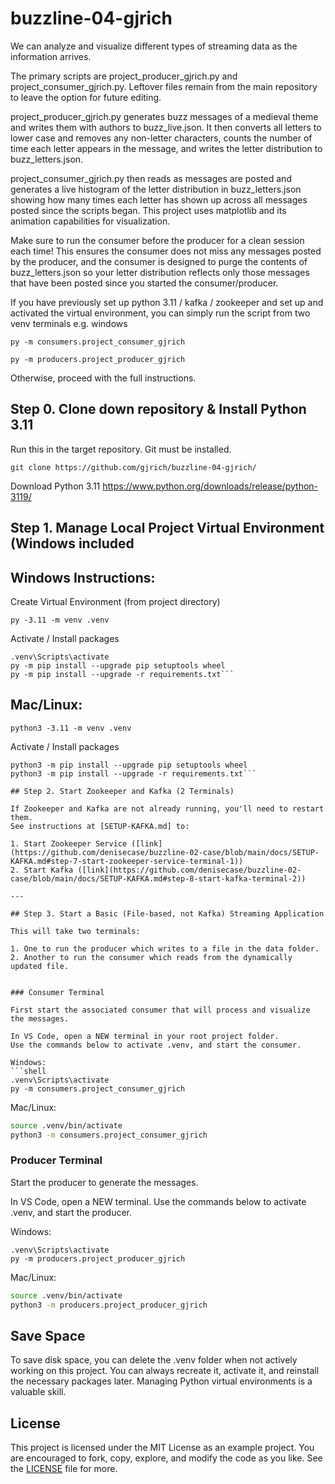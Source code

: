 # buzzline-04-gjrich

We can analyze and visualize different types of streaming data as the information arrives.

The primary scripts are project_producer_gjrich.py and project_consumer_gjrich.py. Leftover files remain from the main repository to leave the option for future editing. 

project_producer_gjrich.py generates buzz messages of a medieval theme and writes them with authors to buzz_live.json. It then converts all letters to lower case and removes any non-letter characters, counts the number of time each letter appears in the message, and writes the letter distribution to buzz_letters.json.

project_consumer_gjrich.py then reads as messages are posted and generates a live histogram of the letter distribution in buzz_letters.json showing how many times each letter has shown up across all messages posted since the scripts began. This project uses matplotlib and its animation capabilities for visualization. 

Make sure to run the consumer before the producer for a clean session each time! This ensures the consumer does not miss any messages posted by the producer, and the consumer is designed to purge the contents of buzz_letters.json so your letter distribution reflects only those messages that have been posted since you started the consumer/producer.

If you have previously set up python 3.11 / kafka / zookeeper and set up and activated the virtual environment, you can simply run the script from two venv terminals
e.g. windows


```py -m consumers.project_consumer_gjrich```

```py -m producers.project_producer_gjrich```



Otherwise, proceed with the full instructions.


## Step 0. Clone down repository & Install Python 3.11
Run this in the target repository. Git must be installed.

```git clone https://github.com/gjrich/buzzline-04-gjrich/```


Download Python 3.11
https://www.python.org/downloads/release/python-3119/

## Step 1. Manage Local Project Virtual Environment (Windows included

## Windows Instructions:
Create Virtual Environment (from project directory)

```py -3.11 -m venv .venv```

Activate / Install packages
```
.venv\Scripts\activate
py -m pip install --upgrade pip setuptools wheel
py -m pip install --upgrade -r requirements.txt```
```

## Mac/Linux:

```python3 -3.11 -m venv .venv```

Activate / Install packages
```source .venv/bin/activate
python3 -m pip install --upgrade pip setuptools wheel
python3 -m pip install --upgrade -r requirements.txt```

## Step 2. Start Zookeeper and Kafka (2 Terminals)

If Zookeeper and Kafka are not already running, you'll need to restart them.
See instructions at [SETUP-KAFKA.md] to:

1. Start Zookeeper Service ([link](https://github.com/denisecase/buzzline-02-case/blob/main/docs/SETUP-KAFKA.md#step-7-start-zookeeper-service-terminal-1))
2. Start Kafka ([link](https://github.com/denisecase/buzzline-02-case/blob/main/docs/SETUP-KAFKA.md#step-8-start-kafka-terminal-2))

---

## Step 3. Start a Basic (File-based, not Kafka) Streaming Application

This will take two terminals:

1. One to run the producer which writes to a file in the data folder. 
2. Another to run the consumer which reads from the dynamically updated file. 


### Consumer Terminal

First start the associated consumer that will process and visualize the messages. 

In VS Code, open a NEW terminal in your root project folder. 
Use the commands below to activate .venv, and start the consumer. 

Windows:
```shell
.venv\Scripts\activate
py -m consumers.project_consumer_gjrich
```

Mac/Linux:
```zsh
source .venv/bin/activate
python3 -m consumers.project_consumer_gjrich
```


### Producer Terminal

Start the producer to generate the messages. 

In VS Code, open a NEW terminal.
Use the commands below to activate .venv, and start the producer. 

Windows:

```shell
.venv\Scripts\activate
py -m producers.project_producer_gjrich
```

Mac/Linux:
```zsh
source .venv/bin/activate
python3 -m producers.project_producer_gjrich
```

## Save Space
To save disk space, you can delete the .venv folder when not actively working on this project.
You can always recreate it, activate it, and reinstall the necessary packages later. 
Managing Python virtual environments is a valuable skill. 

## License
This project is licensed under the MIT License as an example project. 
You are encouraged to fork, copy, explore, and modify the code as you like. 
See the [LICENSE](LICENSE.txt) file for more.
